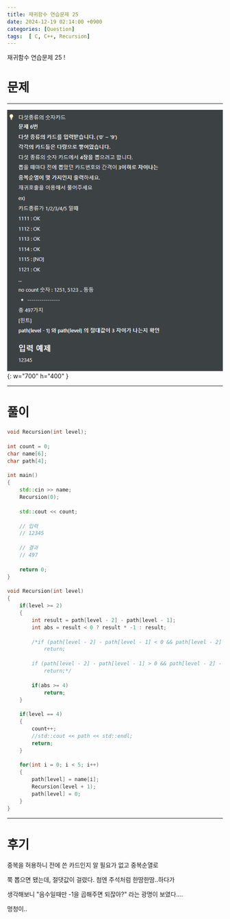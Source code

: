 ```yaml
---
title: 재귀함수 연습문제 25
date: 2024-12-19 02:14:00 +0900
categories: [Question]  
tags:  [ C, C++, Recursion]
---
```


재귀함수 연습문제 25 !

# 문제   
---------------------------------------

![Desktop View](/assets/img/Recursion25.png){: w="700" h="400" }

---------------------------------------

# 풀이

```c++
void Recursion(int level);

int count = 0;
char name[6];
char path[4];

int main()
{
    std::cin >> name;
    Recursion(0);

    std::cout << count;

    // 입력
    // 12345
    
    // 결과
    // 497

    return 0;
}

void Recursion(int level)
{
    if(level >= 2)
    {
        int result = path[level - 2] - path[level - 1];
        int abs = result < 0 ? result * -1 : result;

        /*if (path[level - 2] - path[level - 1] < 0 && path[level - 2] - path[level - 1] <= -4)
            return;
        
        if (path[level - 2] - path[level - 1] > 0 && path[level - 2] - path[level - 1] >= 4)
            return;*/

        if(abs >= 4)
            return;
    }

    if(level == 4)
    {
        count++;
        //std::cout << path << std::endl;
        return;
    }

    for(int i = 0; i < 5; i++)
    {
        path[level] = name[i];
        Recursion(level + 1);
        path[level] = 0;
    }
}
```
---------------------------------------

# 후기

중복을 허용하니 전에 쓴 카드인지 알 필요가 없고 중복순열로

쭉 뽑으면 됐는데, 절댓값이 걸렸다. 첨엔 주석처럼 한땀한땀..하다가

생각해보니 "음수일때만 -1을 곱해주면 되잖아?" 라는 광명이 보였다....

멍청이..
